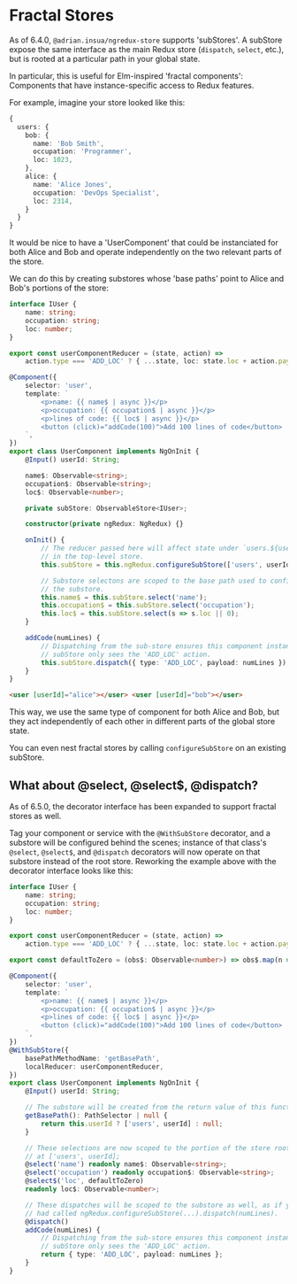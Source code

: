 # Fractal Stores

As of 6.4.0, `@adrian.insua/ngredux-store` supports 'subStores'. A subStore expose
the same interface as the main Redux store (`dispatch`, `select`, etc.),
but is rooted at a particular path in your global state.

In particular, this is useful for Elm-inspired 'fractal components':
Components that have instance-specific access to Redux features.

For example, imagine your store looked like this:

```typescript
{
  users: {
    bob: {
      name: 'Bob Smith',
      occupation: 'Programmer',
      loc: 1023,
    },
    alice: {
      name: 'Alice Jones',
      occupation: 'DevOps Specialist',
      loc: 2314,
    }
  }
}
```

It would be nice to have a 'UserComponent' that could be instanciated for both Alice and Bob and operate independently on the two relevant parts of the
store.

We can do this by creating substores whose 'base paths' point to Alice and Bob's portions of the store:

```typescript
interface IUser {
    name: string;
    occupation: string;
    loc: number;
}

export const userComponentReducer = (state, action) =>
    action.type === 'ADD_LOC' ? { ...state, loc: state.loc + action.payload } : state;

@Component({
    selector: 'user',
    template: `
        <p>name: {{ name$ | async }}</p>
        <p>occupation: {{ occupation$ | async }}</p>
        <p>lines of code: {{ loc$ | async }}</p>
        <button (click)="addCode(100)">Add 100 lines of code</button>
    `,
})
export class UserComponent implements NgOnInit {
    @Input() userId: String;

    name$: Observable<string>;
    occupation$: Observable<string>;
    loc$: Observable<number>;

    private subStore: ObservableStore<IUser>;

    constructor(private ngRedux: NgRedux) {}

    onInit() {
        // The reducer passed here will affect state under `users.${userID}`
        // in the top-level store.
        this.subStore = this.ngRedux.configureSubStore(['users', userId], userComponentReducer);

        // Substore selectons are scoped to the base path used to configure
        // the substore.
        this.name$ = this.subStore.select('name');
        this.occupation$ = this.subStore.select('occupation');
        this.loc$ = this.subStore.select(s => s.loc || 0);
    }

    addCode(numLines) {
        // Dispatching from the sub-store ensures this component instance's
        // subStore only sees the 'ADD_LOC' action.
        this.subStore.dispatch({ type: 'ADD_LOC', payload: numLines });
    }
}
```

```html
<user [userId]="alice"></user> <user [userId]="bob"></user>
```

This way, we use the same type of component for both Alice and Bob, but
they act independently of each other in different parts of the global
store state.

You can even nest fractal stores by calling `configureSubStore` on an
existing subStore.

## What about @select, @select\$, @dispatch?

As of 6.5.0, the decorator interface has been expanded to support fractal
stores as well.

Tag your component or service with the `@WithSubStore` decorator, and a substore will be
configured behind the scenes; instance of that class's `@select`, `@select$`, and `@dispatch` decorators will now operate on that substore instead of the root store. Reworking the
example above with the decorator interface looks like this:

```typescript
interface IUser {
    name: string;
    occupation: string;
    loc: number;
}

export const userComponentReducer = (state, action) =>
    action.type === 'ADD_LOC' ? { ...state, loc: state.loc + action.payload } : state;

export const defaultToZero = (obs$: Observable<number>) => obs$.map(n => n || 0);

@Component({
    selector: 'user',
    template: `
        <p>name: {{ name$ | async }}</p>
        <p>occupation: {{ occupation$ | async }}</p>
        <p>lines of code: {{ loc$ | async }}</p>
        <button (click)="addCode(100)">Add 100 lines of code</button>
    `,
})
@WithSubStore({
    basePathMethodName: 'getBasePath',
    localReducer: userComponentReducer,
})
export class UserComponent implements NgOnInit {
    @Input() userId: String;

    // The substore will be created from the return value of this function.
    getBasePath(): PathSelector | null {
        return this.userId ? ['users', userId] : null;
    }

    // These selections are now scoped to the portion of the store rooted
    // at ['users', userId];
    @select('name') readonly name$: Observable<string>;
    @select('occupation') readonly occupation$: Observable<string>;
    @select$('loc', defaultToZero)
    readonly loc$: Observable<number>;

    // These dispatches will be scoped to the substore as well, as if you
    // had called ngRedux.configureSubStore(...).dispatch(numLines).
    @dispatch()
    addCode(numLines) {
        // Dispatching from the sub-store ensures this component instance's
        // subStore only sees the 'ADD_LOC' action.
        return { type: 'ADD_LOC', payload: numLines };
    }
}
```
